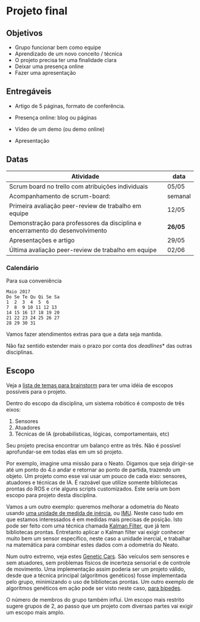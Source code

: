 # Projeto final


## Objetivos

* Grupo funcionar bem como equipe
* Aprendizado de um novo conceito / técnica
* O projeto precisa ter uma finalidade clara
* Deixar uma presença online
* Fazer uma apresentação


## Entregáveis

* Artigo de 5 páginas, formato de conferência.

* Presença online: blog ou páginas

* Vídeo de um demo (ou demo online)

* Apresentação


## Datas


Atividade | data
---|---
Scrum board no trello com atribuições individuais| 05/05
Acompanhamento de scrum-board:|  semanal
Primeira avaliação peer-review de trabalho em equipe| 12/05
Demonstração para professores da disciplina e encerramento do desenvolvimento| **26/05**
Apresentações e artigo|29/05
Última avaliação peer-review de trabalho em equipe| 02/06


### Calendário

Para sua conveniência
```
Maio 2017
Do Se Te Qu Qi Se Sa
1  2  3  4  5  6
7  8  9 10 11 12 13
14 15 16 17 18 19 20
21 22 23 24 25 26 27
28 29 30 31
```


Vamos fazer atendimentos extras para que a data seja mantida.


Não faz sentido estender mais o prazo por conta dos *deadlines** das outras disciplinas.



## Escopo

Veja a [lista de temas para brainstorm](https://github.com/mirwox/robot17/blob/master/guides/brainstorm_temas.md) para ter uma idéia de escopos possíveis para o projeto.

Dentro do escopo da disciplina, um sistema robótico é composto de três eixos:
1. Sensores
2. Atuadores
3. Técnicas de IA (probabilísticas, lógicas, comportamentais, etc)

Seu projeto precisa encontrar um balanço entre as três. Não é possível aprofundar-se em todas elas em um só projeto.

Por exemplo, imagine uma missão para o Neato. Digamos que seja dirigir-se até um ponto do 4.o andar e retornar ao ponto de partida, trazendo um objeto. Um projeto como esse vai usar um pouco de cada eixo: sensores, atuadores e técnicas de IA.   É razoável que utilize somente bibliotecas prontas do ROS e crie alguns scripts customizados.  Este seria um bom escopo para projeto desta disciplina.


Vamos a um outro exemplo:  queremos melhorar a odometria do Neato usando [uma unidade de medida de inércia](https://www.youtube.com/watch?v=NUNXcr_u9pM), ou [IMU](https://www.youtube.com/watch?v=NUNXcr_u9pM). Neste caso tudo em que estamos interessados é em medidas mais precisas de posição. Isto pode ser feito com uma técnica chamada [Kalman Filter](https://www.youtube.com/watch?v=fzjEMOOBuFA), que já tem bibliotecas prontas. Entretanto aplicar o Kalman filter vai exigir conhecer muito bem um sensor específico, neste caso a unidade inercial, e trabalhar na matemática para combinar estes dados com a odometria do Neato.

Num outro extremo, veja estes [Genetic Cars](http://rednuht.org/genetic_cars_2/). São veículos sem sensores e sem atuadores, sem problemas físicos de incerteza sensorial e de controle de movimento.  Uma implementação assim poderia ser um projeto válido, desde que a técnica principal (algoritmos genéticos) fosse implementada pelo grupo, minimizando o uso de bibliotecas prontas.  Um outro exemplo de algoritmos genéticos em ação pode ser visto neste caso, [para bípedes](https://www.youtube.com/watch?v=jIjPTuekCcM).

O número de membros do grupo também influi. Um escopo mais restrito sugere grupos de 2, ao passo que um projeto com diversas partes vai exigir um escopo mais amplo.

##
